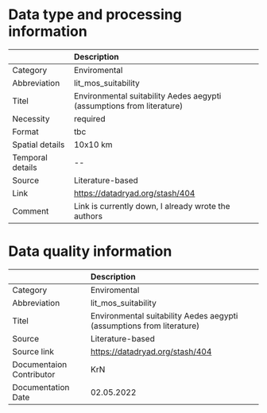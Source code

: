 # Data type and processing information 
|                  | Description                                                           |
|:-----------------|:----------------------------------------------------------------------|
| Category         | Enviromental                                                          |
| Abbreviation     | lit_mos_suitability                                                   |
| Titel            | Environmental suitability Aedes aegypti (assumptions from literature) |
| Necessity        | required                                                              |
| Format           | tbc                                                                   |
| Spatial details  | 10x10 km                                                              |
| Temporal details | --                                                                    |
| Source           | Literature-based                                                      |
| Link             | https://datadryad.org/stash/404                                       |
| Comment          | Link is currently down, I already wrote the authors                   |
# Data quality information 
|                          | Description                                                           |
|:-------------------------|:----------------------------------------------------------------------|
| Category                 | Enviromental                                                          |
| Abbreviation             | lit_mos_suitability                                                   |
| Titel                    | Environmental suitability Aedes aegypti (assumptions from literature) |
| Source                   | Literature-based                                                      |
| Source link              | https://datadryad.org/stash/404                                       |
| Documentaion Contributor | KrN                                                                   |
| Documentation Date       | 02.05.2022                                                            |
